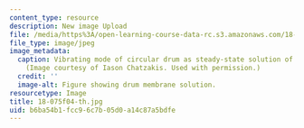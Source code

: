 ```yaml
---
content_type: resource
description: New image Upload
file: /media/https%3A/open-learning-course-data-rc.s3.amazonaws.com/18-075-advanced-calculus-for-engineers-fall-2004/b6ba54b1fcc96c7b05d0a14c87a5bdfe_18-075f04-th.jpg
file_type: image/jpeg
image_metadata:
  caption: Vibrating mode of circular drum as steady-state solution of the wave equation.
    (Image courtesy of Iason Chatzakis. Used with permission.)
  credit: ''
  image-alt: Figure showing drum membrane solution.
resourcetype: Image
title: 18-075f04-th.jpg
uid: b6ba54b1-fcc9-6c7b-05d0-a14c87a5bdfe
---
```

